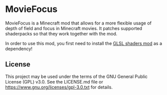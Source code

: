 MovieFocus
==========

MovieFocus is a Minecraft mod that allows for a more flexible usage of depth of field and focus in Minecraft movies. It patches supported shaderpacks so that they work together with the mod.

In order to use this mod, you first need to install the [GLSL shaders mod](http://shadersmod.net/) as a dependency!

License
-------

This project may be used under the terms of the GNU General Public License (GPL) v3.0. See the LICENSE.md file or https://www.gnu.org/licenses/gpl-3.0.txt for details.
